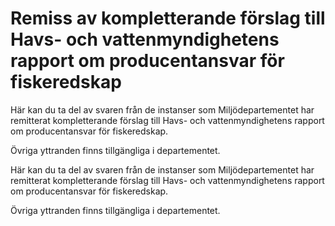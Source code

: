 # Remiss av kompletterande förslag till Havs- och vattenmyndighetens rapport om producentansvar för fiskeredskap

Här kan du ta del av svaren från de instanser som Miljödepartementet har remitterat kompletterande förslag till Havs- och vattenmyndighetens rapport om producentansvar för fiskeredskap.

Övriga yttranden finns tillgängliga i departementet.

Här kan du ta del av svaren från de instanser som Miljödepartementet har remitterat kompletterande förslag till Havs- och vattenmyndighetens rapport om producentansvar för fiskeredskap.

Övriga yttranden finns tillgängliga i departementet.

